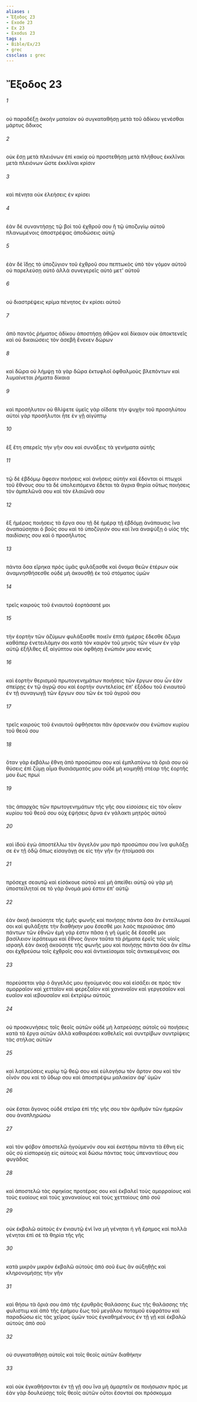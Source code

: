 ```yaml
---
aliases : 
- Ἔξοδος 23
- Exode 23
- Ex 23
- Exodus 23
tags : 
- Bible/Ex/23
- grec
cssclass : grec
---
```


# Ἔξοδος 23

###### 1
οὐ παραδέξῃ ἀκοὴν ματαίαν οὐ συγκαταθήσῃ μετὰ τοῦ ἀδίκου γενέσθαι μάρτυς ἄδικος
###### 2
οὐκ ἔσῃ μετὰ πλειόνων ἐπὶ κακίᾳ οὐ προστεθήσῃ μετὰ πλήθους ἐκκλῖναι μετὰ πλειόνων ὥστε ἐκκλῖναι κρίσιν
###### 3
καὶ πένητα οὐκ ἐλεήσεις ἐν κρίσει
###### 4
ἐὰν δὲ συναντήσῃς τῷ βοὶ τοῦ ἐχθροῦ σου ἢ τῷ ὑποζυγίῳ αὐτοῦ πλανωμένοις ἀποστρέψας ἀποδώσεις αὐτῷ
###### 5
ἐὰν δὲ ἴδῃς τὸ ὑποζύγιον τοῦ ἐχθροῦ σου πεπτωκὸς ὑπὸ τὸν γόμον αὐτοῦ οὐ παρελεύσῃ αὐτό ἀλλὰ συνεγερεῖς αὐτὸ μετ' αὐτοῦ
###### 6
οὐ διαστρέψεις κρίμα πένητος ἐν κρίσει αὐτοῦ
###### 7
ἀπὸ παντὸς ῥήματος ἀδίκου ἀποστήσῃ ἀθῷον καὶ δίκαιον οὐκ ἀποκτενεῖς καὶ οὐ δικαιώσεις τὸν ἀσεβῆ ἕνεκεν δώρων
###### 8
καὶ δῶρα οὐ λήμψῃ τὰ γὰρ δῶρα ἐκτυφλοῖ ὀφθαλμοὺς βλεπόντων καὶ λυμαίνεται ῥήματα δίκαια
###### 9
καὶ προσήλυτον οὐ θλίψετε ὑμεῖς γὰρ οἴδατε τὴν ψυχὴν τοῦ προσηλύτου αὐτοὶ γὰρ προσήλυτοι ἦτε ἐν γῇ αἰγύπτῳ
###### 10
ἓξ ἔτη σπερεῖς τὴν γῆν σου καὶ συνάξεις τὰ γενήματα αὐτῆς
###### 11
τῷ δὲ ἑβδόμῳ ἄφεσιν ποιήσεις καὶ ἀνήσεις αὐτήν καὶ ἔδονται οἱ πτωχοὶ τοῦ ἔθνους σου τὰ δὲ ὑπολειπόμενα ἔδεται τὰ ἄγρια θηρία οὕτως ποιήσεις τὸν ἀμπελῶνά σου καὶ τὸν ἐλαιῶνά σου
###### 12
ἓξ ἡμέρας ποιήσεις τὰ ἔργα σου τῇ δὲ ἡμέρᾳ τῇ ἑβδόμῃ ἀνάπαυσις ἵνα ἀναπαύσηται ὁ βοῦς σου καὶ τὸ ὑποζύγιόν σου καὶ ἵνα ἀναψύξῃ ὁ υἱὸς τῆς παιδίσκης σου καὶ ὁ προσήλυτος
###### 13
πάντα ὅσα εἴρηκα πρὸς ὑμᾶς φυλάξασθε καὶ ὄνομα θεῶν ἑτέρων οὐκ ἀναμνησθήσεσθε οὐδὲ μὴ ἀκουσθῇ ἐκ τοῦ στόματος ὑμῶν
###### 14
τρεῖς καιροὺς τοῦ ἐνιαυτοῦ ἑορτάσατέ μοι
###### 15
τὴν ἑορτὴν τῶν ἀζύμων φυλάξασθε ποιεῖν ἑπτὰ ἡμέρας ἔδεσθε ἄζυμα καθάπερ ἐνετειλάμην σοι κατὰ τὸν καιρὸν τοῦ μηνὸς τῶν νέων ἐν γὰρ αὐτῷ ἐξῆλθες ἐξ αἰγύπτου οὐκ ὀφθήσῃ ἐνώπιόν μου κενός
###### 16
καὶ ἑορτὴν θερισμοῦ πρωτογενημάτων ποιήσεις τῶν ἔργων σου ὧν ἐὰν σπείρῃς ἐν τῷ ἀγρῷ σου καὶ ἑορτὴν συντελείας ἐπ' ἐξόδου τοῦ ἐνιαυτοῦ ἐν τῇ συναγωγῇ τῶν ἔργων σου τῶν ἐκ τοῦ ἀγροῦ σου
###### 17
τρεῖς καιροὺς τοῦ ἐνιαυτοῦ ὀφθήσεται πᾶν ἀρσενικόν σου ἐνώπιον κυρίου τοῦ θεοῦ σου
###### 18
ὅταν γὰρ ἐκβάλω ἔθνη ἀπὸ προσώπου σου καὶ ἐμπλατύνω τὰ ὅριά σου οὐ θύσεις ἐπὶ ζύμῃ αἷμα θυσιάσματός μου οὐδὲ μὴ κοιμηθῇ στέαρ τῆς ἑορτῆς μου ἕως πρωί
###### 19
τὰς ἀπαρχὰς τῶν πρωτογενημάτων τῆς γῆς σου εἰσοίσεις εἰς τὸν οἶκον κυρίου τοῦ θεοῦ σου οὐχ ἑψήσεις ἄρνα ἐν γάλακτι μητρὸς αὐτοῦ
###### 20
καὶ ἰδοὺ ἐγὼ ἀποστέλλω τὸν ἄγγελόν μου πρὸ προσώπου σου ἵνα φυλάξῃ σε ἐν τῇ ὁδῷ ὅπως εἰσαγάγῃ σε εἰς τὴν γῆν ἣν ἡτοίμασά σοι
###### 21
πρόσεχε σεαυτῷ καὶ εἰσάκουε αὐτοῦ καὶ μὴ ἀπείθει αὐτῷ οὐ γὰρ μὴ ὑποστείληταί σε τὸ γὰρ ὄνομά μού ἐστιν ἐπ' αὐτῷ
###### 22
ἐὰν ἀκοῇ ἀκούσητε τῆς ἐμῆς φωνῆς καὶ ποιήσῃς πάντα ὅσα ἂν ἐντείλωμαί σοι καὶ φυλάξητε τὴν διαθήκην μου ἔσεσθέ μοι λαὸς περιούσιος ἀπὸ πάντων τῶν ἐθνῶν ἐμὴ γάρ ἐστιν πᾶσα ἡ γῆ ὑμεῖς δὲ ἔσεσθέ μοι βασίλειον ἱεράτευμα καὶ ἔθνος ἅγιον ταῦτα τὰ ῥήματα ἐρεῖς τοῖς υἱοῖς ισραηλ ἐὰν ἀκοῇ ἀκούσητε τῆς φωνῆς μου καὶ ποιήσῃς πάντα ὅσα ἂν εἴπω σοι ἐχθρεύσω τοῖς ἐχθροῖς σου καὶ ἀντικείσομαι τοῖς ἀντικειμένοις σοι
###### 23
πορεύσεται γὰρ ὁ ἄγγελός μου ἡγούμενός σου καὶ εἰσάξει σε πρὸς τὸν αμορραῖον καὶ χετταῖον καὶ φερεζαῖον καὶ χαναναῖον καὶ γεργεσαῖον καὶ ευαῖον καὶ ιεβουσαῖον καὶ ἐκτρίψω αὐτούς
###### 24
οὐ προσκυνήσεις τοῖς θεοῖς αὐτῶν οὐδὲ μὴ λατρεύσῃς αὐτοῖς οὐ ποιήσεις κατὰ τὰ ἔργα αὐτῶν ἀλλὰ καθαιρέσει καθελεῖς καὶ συντρίβων συντρίψεις τὰς στήλας αὐτῶν
###### 25
καὶ λατρεύσεις κυρίῳ τῷ θεῷ σου καὶ εὐλογήσω τὸν ἄρτον σου καὶ τὸν οἶνόν σου καὶ τὸ ὕδωρ σου καὶ ἀποστρέψω μαλακίαν ἀφ' ὑμῶν
###### 26
οὐκ ἔσται ἄγονος οὐδὲ στεῖρα ἐπὶ τῆς γῆς σου τὸν ἀριθμὸν τῶν ἡμερῶν σου ἀναπληρώσω
###### 27
καὶ τὸν φόβον ἀποστελῶ ἡγούμενόν σου καὶ ἐκστήσω πάντα τὰ ἔθνη εἰς οὓς σὺ εἰσπορεύῃ εἰς αὐτούς καὶ δώσω πάντας τοὺς ὑπεναντίους σου φυγάδας
###### 28
καὶ ἀποστελῶ τὰς σφηκίας προτέρας σου καὶ ἐκβαλεῖ τοὺς αμορραίους καὶ τοὺς ευαίους καὶ τοὺς χαναναίους καὶ τοὺς χετταίους ἀπὸ σοῦ
###### 29
οὐκ ἐκβαλῶ αὐτοὺς ἐν ἐνιαυτῷ ἑνί ἵνα μὴ γένηται ἡ γῆ ἔρημος καὶ πολλὰ γένηται ἐπὶ σὲ τὰ θηρία τῆς γῆς
###### 30
κατὰ μικρὸν μικρὸν ἐκβαλῶ αὐτοὺς ἀπὸ σοῦ ἕως ἂν αὐξηθῇς καὶ κληρονομήσῃς τὴν γῆν
###### 31
καὶ θήσω τὰ ὅριά σου ἀπὸ τῆς ἐρυθρᾶς θαλάσσης ἕως τῆς θαλάσσης τῆς φυλιστιιμ καὶ ἀπὸ τῆς ἐρήμου ἕως τοῦ μεγάλου ποταμοῦ εὐφράτου καὶ παραδώσω εἰς τὰς χεῖρας ὑμῶν τοὺς ἐγκαθημένους ἐν τῇ γῇ καὶ ἐκβαλῶ αὐτοὺς ἀπὸ σοῦ
###### 32
οὐ συγκαταθήσῃ αὐτοῖς καὶ τοῖς θεοῖς αὐτῶν διαθήκην
###### 33
καὶ οὐκ ἐγκαθήσονται ἐν τῇ γῇ σου ἵνα μὴ ἁμαρτεῖν σε ποιήσωσιν πρός με ἐὰν γὰρ δουλεύσῃς τοῖς θεοῖς αὐτῶν οὗτοι ἔσονταί σοι πρόσκομμα
